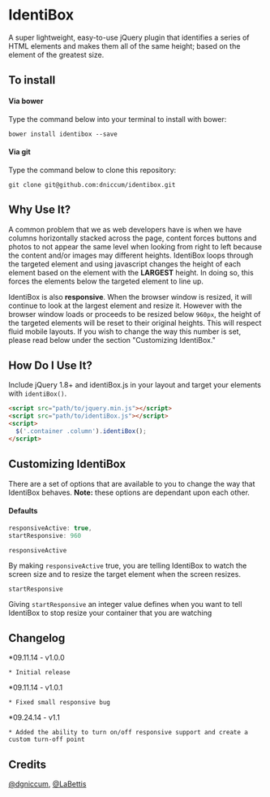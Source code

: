 IdentiBox
=========

A super lightweight, easy-to-use jQuery plugin that identifies a series of HTML elements and makes them all of the same height; based on the element of the greatest size.

## To install

#### Via bower

Type the command below into your terminal to install with bower:

```
bower install identibox --save
```

#### Via git

Type the command below to clone this repository:

```
git clone git@github.com:dniccum/identibox.git
```

## Why Use It?

A common problem that we as web developers have is when we have columns horizontally stacked across the page, content forces buttons and photos to not appear the same level when looking from right to left because the content and/or images may different heights. IdentiBox loops through the targeted element and using javascript changes the height of each element based on the element with the **LARGEST** height. In doing so, this forces the elements below the targeted element to line up.

IdentiBox is also **responsive**. When the browser window is resized, it will continue to look at the largest element and resize it. However with the browser window loads or proceeds to be resized below `960px`, the height of the targeted elements will be reset to their original heights. This will respect fluid mobile layouts. If you wish to change the way this number is set, please read below under the section "Customizing IdentiBox."

## How Do I Use It?
Include jQuery 1.8+ and identiBox.js in your layout and target your elements with `identiBox()`.

```html
<script src="path/to/jquery.min.js"></script>
<script src="path/to/identiBox.js"></script>
<script>
  $('.container .column').identiBox();
</script>
```

## Customizing IdentiBox

There are a set of options that are available to you to change the way that IdentiBox behaves. **Note:** these options are dependant upon each other.

#### Defaults

```javascript
responsiveActive: true,
startResponsive: 960
```

`responsiveActive`

By making `responsiveActive` true, you are telling IdentiBox to watch the screen size and to resize the target element when the screen resizes.

`startResponsive`

Giving `startResponsive` an integer value defines when you want to tell IdentiBox to stop resize your container that you are watching

## Changelog
*09.11.14 - v1.0.0

	* Initial release

*09.11.14 - v1.0.1

	* Fixed small responsive bug

*09.24.14 - v1.1

	* Added the ability to turn on/off responsive support and create a custom turn-off point

## Credits
[@dgniccum](http://twitter.com/dgniccum), [@LaBettis](http://twitter.com/LaBettis)